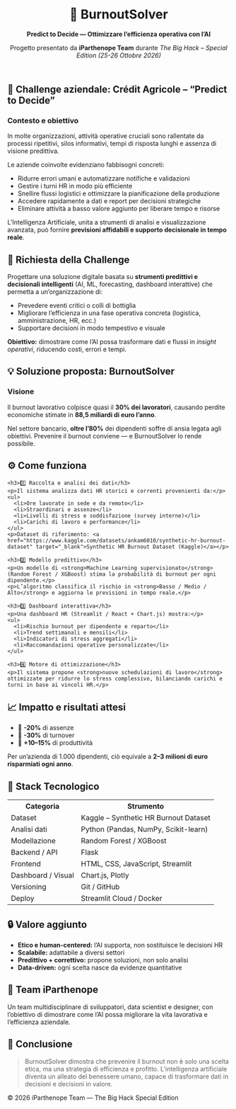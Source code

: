 
<body>

  <header>
    <h1>🧠 BurnoutSolver</h1>
    <p><strong>Predict to Decide — Ottimizzare l’efficienza operativa con l’AI</strong></p>
    <p>Progetto presentato da <strong>iParthenope Team</strong> durante <em>The Big Hack – Special Edition (25-26 Ottobre 2026)</em></p>
  </header>

  <section>
    <h2>📄 Challenge aziendale: Crédit Agricole – “Predict to Decide”</h2>
    <h3>Contesto e obiettivo</h3>
    <p>In molte organizzazioni, attività operative cruciali sono rallentate da processi ripetitivi, silos informativi, tempi di risposta lunghi e assenza di visione predittiva.</p>
    <p>Le aziende coinvolte evidenziano fabbisogni concreti:</p>
    <ul>
      <li>Ridurre errori umani e automatizzare notifiche e validazioni</li>
      <li>Gestire i turni HR in modo più efficiente</li>
      <li>Snellire flussi logistici e ottimizzare la pianificazione della produzione</li>
      <li>Accedere rapidamente a dati e report per decisioni strategiche</li>
      <li>Eliminare attività a basso valore aggiunto per liberare tempo e risorse</li>
    </ul>
    <p>L’Intelligenza Artificiale, unita a strumenti di analisi e visualizzazione avanzata, può fornire <strong>previsioni affidabili e supporto decisionale in tempo reale</strong>.</p>
  </section>

  <section>
    <h2>🎯 Richiesta della Challenge</h2>
    <p>Progettare una soluzione digitale basata su <strong>strumenti predittivi e decisionali intelligenti</strong> (AI, ML, forecasting, dashboard interattive) che permetta a un’organizzazione di:</p>
    <ul>
      <li>Prevedere eventi critici o colli di bottiglia</li>
      <li>Migliorare l’efficienza in una fase operativa concreta (logistica, amministrazione, HR, ecc.)</li>
      <li>Supportare decisioni in modo tempestivo e visuale</li>
    </ul>
    <p><strong>Obiettivo:</strong> dimostrare come l’AI possa trasformare dati e flussi in <em>insight operativi</em>, riducendo costi, errori e tempi.</p>
  </section>

  <section>
    <h2>💡 Soluzione proposta: BurnoutSolver</h2>
    <h3>Visione</h3>
    <p>Il burnout lavorativo colpisce quasi il <strong>30% dei lavoratori</strong>, causando perdite economiche stimate in <strong>88,5 miliardi di euro l’anno</strong>.</p>
    <p>Nel settore bancario, <strong>oltre l’80%</strong> dei dipendenti soffre di ansia legata agli obiettivi. Prevenire il burnout conviene — e BurnoutSolver lo rende possibile.</p>
  </section>

  <section>
    <h2>⚙️ Come funziona</h2>

    <h3>1️⃣ Raccolta e analisi dei dati</h3>
    <p>Il sistema analizza dati HR storici e correnti provenienti da:</p>
    <ul>
      <li>Ore lavorate in sede e da remoto</li>
      <li>Straordinari e assenze</li>
      <li>Livelli di stress e soddisfazione (survey interne)</li>
      <li>Carichi di lavoro e performance</li>
    </ul>
    <p>Dataset di riferimento: <a href="https://www.kaggle.com/datasets/ankam6010/synthetic-hr-burnout-dataset" target="_blank">Synthetic HR Burnout Dataset (Kaggle)</a></p>

    <h3>2️⃣ Modello predittivo</h3>
    <p>Un modello di <strong>Machine Learning supervisionato</strong> (Random Forest / XGBoost) stima la probabilità di burnout per ogni dipendente.</p>
    <p>L’algoritmo classifica il rischio in <strong>Basso / Medio / Alto</strong> e aggiorna le previsioni in tempo reale.</p>

    <h3>3️⃣ Dashboard interattiva</h3>
    <p>Una dashboard HR (Streamlit / React + Chart.js) mostra:</p>
    <ul>
      <li>Rischio burnout per dipendente e reparto</li>
      <li>Trend settimanali e mensili</li>
      <li>Indicatori di stress aggregati</li>
      <li>Raccomandazioni operative personalizzate</li>
    </ul>

    <h3>4️⃣ Motore di ottimizzazione</h3>
    <p>Il sistema propone <strong>nuove schedulazioni di lavoro</strong> ottimizzate per ridurre lo stress complessivo, bilanciando carichi e turni in base ai vincoli HR.</p>
  </section>

  <section>
    <h2>📈 Impatto e risultati attesi</h2>
    <ul>
      <li>🔻 <strong>-20%</strong> di assenze</li>
      <li>🔻 <strong>-30%</strong> di turnover</li>
      <li>🔺 <strong>+10–15%</strong> di produttività</li>
    </ul>
    <p>Per un’azienda di 1.000 dipendenti, ciò equivale a <strong>2–3 milioni di euro risparmiati ogni anno</strong>.</p>
  </section>

  <section>
    <h2>🧰 Stack Tecnologico</h2>
    <table>
      <tr><th>Categoria</th><th>Strumento</th></tr>
      <tr><td>Dataset</td><td>Kaggle – Synthetic HR Burnout Dataset</td></tr>
      <tr><td>Analisi dati</td><td>Python (Pandas, NumPy, Scikit-learn)</td></tr>
      <tr><td>Modellazione</td><td>Random Forest / XGBoost</td></tr>
      <tr><td>Backend / API</td><td>Flask</td></tr>
      <tr><td>Frontend</td><td>HTML, CSS, JavaScript, Streamlit</td></tr>
      <tr><td>Dashboard / Visual</td><td>Chart.js, Plotly</td></tr>
      <tr><td>Versioning</td><td>Git / GitHub</td></tr>
      <tr><td>Deploy</td><td>Streamlit Cloud / Docker</td></tr>
    </table>
  </section>

  <section>
    <h2>🔒 Valore aggiunto</h2>
    <ul>
      <li><strong>Etico e human-centered:</strong> l’AI supporta, non sostituisce le decisioni HR</li>
      <li><strong>Scalabile:</strong> adattabile a diversi settori</li>
      <li><strong>Predittivo + correttivo:</strong> propone soluzioni, non solo analisi</li>
      <li><strong>Data-driven:</strong> ogni scelta nasce da evidenze quantitative</li>
    </ul>
  </section>

  <section>
    <h2>👥 Team iParthenope</h2>
    <p>Un team multidisciplinare di sviluppatori, data scientist e designer, con l’obiettivo di dimostrare come l’AI possa migliorare la vita lavorativa e l’efficienza aziendale.</p>
  </section>

  <section>
    <h2>🚀 Conclusione</h2>
    <blockquote>
      BurnoutSolver dimostra che prevenire il burnout non è solo una scelta etica, ma una strategia di efficienza e profitto.  
      L’intelligenza artificiale diventa un alleato del benessere umano, capace di trasformare dati in decisioni e decisioni in valore.
    </blockquote>
  </section>

  <footer>
    <p>© 2026 iParthenope Team — The Big Hack Special Edition</p>
  </footer>

</body>
</html>
